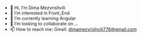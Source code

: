 - 👋 Hi, I’m Dima Mezvrishvili
- 👀 I’m interested in Front_End
- 🌱 I’m currently learning Angular
- 💞️ I’m looking to collaborate on ...
- 📫 How to reach me: Gmail: dimamezvrishvili776@gmail.com

<!---
dim2019/dim2019 is a ✨ special ✨ repository because its `README.md` (this file) appears on your GitHub profile.
You can click the Preview link to take a look at your changes.
--->
